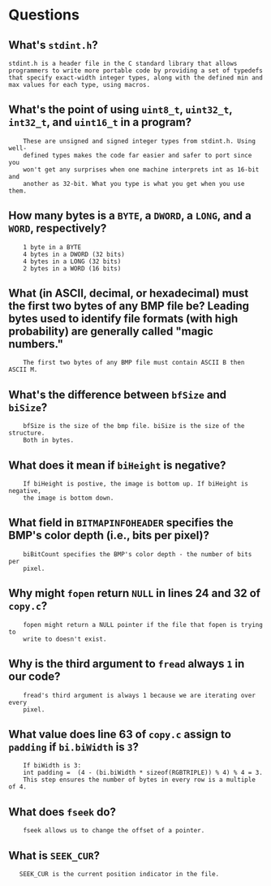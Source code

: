 # Questions

## What's `stdint.h`?

    stdint.h is a header file in the C standard library that allows 
    programmers to write more portable code by providing a set of typedefs 
    that specify exact-width integer types, along with the defined min and 
    max values for each type, using macros.

## What's the point of using `uint8_t`, `uint32_t`, `int32_t`, and `uint16_t` in a program?

        These are unsigned and signed integer types from stdint.h. Using well-
        defined types makes the code far easier and safer to port since you 
        won't get any surprises when one machine interprets int as 16-bit and 
        another as 32-bit. What you type is what you get when you use them.

## How many bytes is a `BYTE`, a `DWORD`, a `LONG`, and a `WORD`, respectively?

        1 byte in a BYTE
        4 bytes in a DWORD (32 bits)
        4 bytes in a LONG (32 bits)
        2 bytes in a WORD (16 bits)

## What (in ASCII, decimal, or hexadecimal) must the first two bytes of any BMP file be? Leading bytes used to identify file formats (with high probability) are generally called "magic numbers."

        The first two bytes of any BMP file must contain ASCII B then ASCII M.

## What's the difference between `bfSize` and `biSize`?

        bfSize is the size of the bmp file. biSize is the size of the structure. 
        Both in bytes.

## What does it mean if `biHeight` is negative?

        If biHeight is postive, the image is bottom up. If biHeight is negative,
        the image is bottom down.

## What field in `BITMAPINFOHEADER` specifies the BMP's color depth (i.e., bits per pixel)?

        biBitCount specifies the BMP's color depth - the number of bits per 
        pixel.

## Why might `fopen` return `NULL` in lines 24 and 32 of `copy.c`?

        fopen might return a NULL pointer if the file that fopen is trying to 
        write to doesn't exist.

## Why is the third argument to `fread` always `1` in our code?

        fread's third argument is always 1 because we are iterating over every 
        pixel.

## What value does line 63 of `copy.c` assign to `padding` if `bi.biWidth` is `3`?

        If biWidth is 3:
        int padding =  (4 - (bi.biWidth * sizeof(RGBTRIPLE)) % 4) % 4 = 3.
        This step ensures the number of bytes in every row is a multiple of 4.

## What does `fseek` do?

        fseek allows us to change the offset of a pointer.

## What is `SEEK_CUR`?

       SEEK_CUR is the current position indicator in the file.
